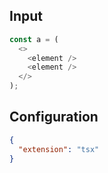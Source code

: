 
## Input
```javascript input
const a = (
  <>
    <element />
    <element />
  </>
);
```

## Configuration
```json configuration
{
  "extension": "tsx"
}
```
